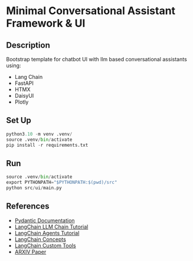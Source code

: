 # Minimal Conversational Assistant Framework & UI

## Description

Bootstrap template for chatbot UI with llm based conversational assistants using:

- Lang Chain
- FastAPI
- HTMX
- DaisyUI
- Plotly

## Set Up

```python
python3.10 -m venv .venv/   
source .venv/bin/activate
pip install -r requirements.txt
```

## Run

```python
source .venv/bin/activate
export PYTHONPATH="$PYTHONPATH:$(pwd)/src"
python src/ui/main.py
```

## References

- [Pydantic Documentation](https://docs.pydantic.dev/latest/)
- [LangChain LLM Chain Tutorial](https://python.langchain.com/docs/tutorials/llm_chain/)
- [LangChain Agents Tutorial](https://python.langchain.com/docs/tutorials/agents/)
- [LangChain Concepts](https://python.langchain.com/docs/concepts/)
- [LangChain Custom Tools](https://python.langchain.com/v0.1/docs/modules/tools/custom_tools/#subclass-basetool)
- [ARXIV Paper](https://arxiv.org/pdf/2411.05285)
